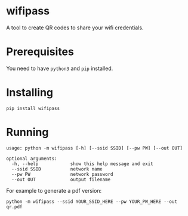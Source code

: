 # wifipass
A tool to create QR codes to share your wifi credentials.

# Prerequisites
You need to have `python3` and `pip` installed.

# Installing
```
pip install wifipass
```

# Running
```
usage: python -m wifipass [-h] [--ssid SSID] [--pw PW] [--out OUT]

optional arguments:
  -h, --help            show this help message and exit
  --ssid SSID           network name
  --pw PW               network password
  --out OUT             output filename
  ```
  For example to generate a pdf version:
  ```
  python -m wifipass --ssid YOUR_SSID_HERE --pw YOUR_PW_HERE --out qr.pdf
  ```
